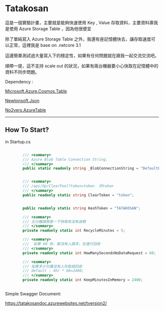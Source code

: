 # Tatakosan

這是一個實驗計畫，主要就是能夠快速使用 Key , Value 存取資料，主要資料庫我是使用 Azure Storage Table ，因為他很便宜

除了單純寫入 Azure Storage Table 之外，我還有座記憶體快去，讓存取速度可以正常，這裡我是 base on .netcore 3.1

這邊簡單測試過大量寫入下的穩定性，如果有任何問題就在跟我一起交流交流吧。

順帶一提，這不支持 scale out 的狀況，如果有兩台機器要小心快取在記憶體中的資料不同步問題。

Dependency :

[Microsoft.Azure.Cosmos.Table](https://www.nuget.org/packages/Microsoft.Azure.Cosmos.Table)

[Newtonsoft.Json](https://www.nuget.org/packages/Newtonsoft.Json/)

[No2vers.AzureTable](https://github.com/donma/No2verse.AzureTable)


----
How To Start?
----

in Startup.cs

```C#

        /// <summary>
        /// Azure Blob Table Connection String.
        /// </summary>
        public static readonly string _BlobConnectionString = "DefaultEndpointsProtocol=https;AccountName=...";


        /// <summary>
        /// /api/Op/ClearPool?token=token  的token
        /// </summary>
        public readonly static string ClearToken = "token";


        public readonly static string HashToken = "TATAKOSAN";

        /// <summary>
        /// 五分鐘請檢查一下快取有沒有過期
        /// </summary>
        private readonly static int RecycleMinutes = 5;

        /// <summary>
        ///  如果 60 秒，都沒有人請求，在進行回收
        /// </summary>
        private readonly static int HowManySecondsNoDataRequest = 60;

        /// <summary>
        /// 如果多少分鐘沒有人存取就回收
        /// default : 4hr * 60=2400;
        /// </summary>
        private readonly static int KeepMinutesInMemory = 2400;
       


```

Simple Swagger Document: 

https://tatakosandoc.azurewebsites.net/tversion2/



